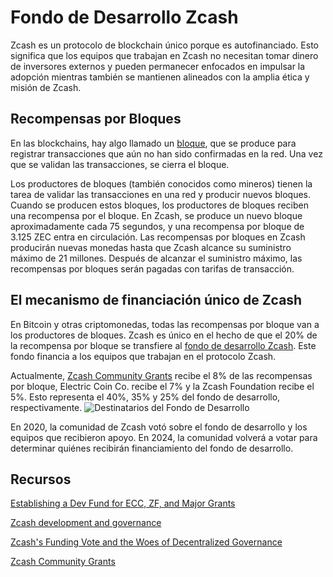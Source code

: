 # Fondo de Desarrollo Zcash

Zcash es un protocolo de blockchain único porque es autofinanciado. Esto significa que los equipos que trabajan en Zcash no necesitan tomar dinero de inversores externos y pueden permanecer enfocados en impulsar la adopción mientras también se mantienen alineados con la amplia ética y misión de Zcash.

## Recompensas por Bloques

En las blockchains, hay algo llamado un [bloque](https://www.investopedia.com/terms/b/block-bitcoin-block.asp), que se produce para registrar transacciones que aún no han sido confirmadas en la red. Una vez que se validan las transacciones, se cierra el bloque.

Los productores de bloques (también conocidos como mineros) tienen la tarea de validar las transacciones en una red y producir nuevos bloques. Cuando se producen estos bloques, los productores de bloques reciben una recompensa por el bloque. En Zcash, se produce un nuevo bloque aproximadamente cada 75 segundos, y una recompensa por bloque de 3.125 ZEC entra en circulación. Las recompensas por bloques en Zcash producirán nuevas monedas hasta que Zcash alcance su suministro máximo de 21 millones. Después de alcanzar el suministro máximo, las recompensas por bloques serán pagadas con tarifas de transacción.

## El mecanismo de financiación único de Zcash

En Bitcoin y otras criptomonedas, todas las recompensas por bloque van a los productores de bloques. Zcash es único en el hecho de que el 20% de la recompensa por bloque se transfiere al [fondo de desarrollo Zcash](https://zips.z.cash/zip-1014). Este fondo financia a los equipos que trabajan en el protocolo Zcash.

Actualmente, [Zcash Community Grants](https://zcashcommunitygrants.org/) recibe el 8% de las recompensas por bloque, Electric Coin Co. recibe el 7% y la Zcash Foundation recibe el 5%. Esto representa el 40%, 35% y 25% del fondo de desarrollo, respectivamente.
![Destinatarios del Fondo de Desarrollo](https://user-images.githubusercontent.com/43553081/212411570-4858a3d6-f7a1-465a-bf0c-d2ef726d41dc.jpeg)

En 2020, la comunidad de Zcash votó sobre el fondo de desarrollo y los equipos que recibieron apoyo. En 2024, la comunidad volverá a votar para determinar quiénes recibirán financiamiento del fondo de desarrollo.

## Recursos

[Establishing a Dev Fund for ECC, ZF, and Major Grants](https://zips.z.cash/zip-1014)

[Zcash development and governance](https://z.cash/zcash-development-and-governance/)

[Zcash's Funding Vote and the Woes of Decentralized Governance](https://www.coindesk.com/tech/2020/02/01/zcashs-funding-vote-and-the-woes-of-decentralized-governance/)

[Zcash Community Grants](https://zcashcommunitygrants.org/)
